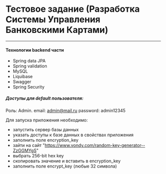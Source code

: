 # Тестовое задание (Разработка Системы Управления Банковскими Картами)
***
#### Технологии backend части
* Spring data JPA
* Spring validation
* MySQL
* Liquibase
* Swagger
* Spring Security

##### Доступы для default пользователя:
Роль: Admin.
email: admin@mail.ru
password: admin12345

Для запуска приложения необходимо:
* запустить сервер базы данных
* указать доступы к базе данных в свойствах приложения
* заполнить поле encryption_key
*   зайти на сайт "https://www.vondy.com/random-key-generator--ZzGGMYgS"
*   выбрать 256-bit hex key
*   скопировать значение и вставить в encryption_key
* заполнить поле encrypt_key (любые 32 символа)
